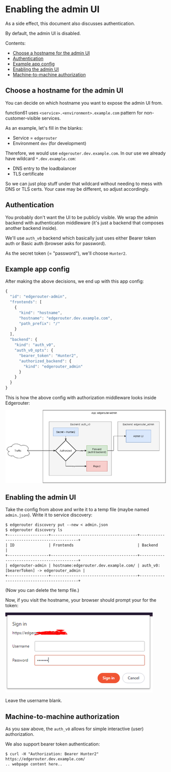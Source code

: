 Enabling the admin UI
=====================

As a side effect, this document also discusses authentication.

By default, the admin UI is disabled.

Contents:

- [Choose a hostname for the admin UI](#choose-a-hostname-for-the-admin-ui)
- [Authentication](#authentication)
- [Example app config](#example-app-config)
- [Enabling the admin UI](#enabling-the-admin-ui)
- [Machine-to-machine authorization](#machine-to-machine-authorization)


Choose a hostname for the admin UI
----------------------------------

You can decide on which hostname you want to expose the admin UI from.

function61 uses `<service>.<environment>.example.com` pattern for non-customer-visible services.

As an example, let's fill in the blanks:

- Service = `edgerouter`
- Environment `dev` (for development)

Therefore, we would use `edgerouter.dev.example.com`. In our use we already have wildcard
`*.dev.example.com`:

- DNS entry to the loadbalancer
- TLS certificate

So we can just plop stuff under that wildcard without needing to mess with DNS or TLS certs.
Your case may be different, so adjust accordingly.


Authentication
--------------

You probably don't want the UI to be publicly visible. We wrap the admin backend with
authentication middleware (it's just a backend that composes another backend inside).

We'll use `auth_v0` backend which basically just uses either Bearer token auth or Basic
auth (browser asks for password).

As the secret token (= "password"), we'll choose `Hunter2`.


Example app config
------------------

After making the above decisions, we end up with this app config:

```javascript
{
  "id": "edgerouter-admin",
  "frontends": [
    {
      "kind": "hostname",
      "hostname": "edgerouter.dev.example.com",
      "path_prefix": "/"
    }
  ],
  "backend": {
    "kind": "auth_v0",
    "auth_v0_opts": {
      "bearer_token": "Hunter2",
      "authorized_backend": {
        "kind": "edgerouter_admin"
      }
    }
  }
}
```

This is how the above config with authorization middleware looks inside Edgerouter:

![Authorization flow](auth-flow.png)


Enabling the admin UI
---------------------

Take the config from above and write it to a temp file (maybe named `admin.json`). Write
it to service discovery:

```console
$ edgerouter discovery put --new < admin.json
$ edgerouter discovery ls
+------------------+--------------------------------------+-------------------------------------------+
| ID               | Frontends                            | Backend                                   |
+------------------+--------------------------------------+-------------------------------------------+
| edgerouter-admin | hostname:edgerouter.dev.example.com/ | auth_v0:[bearerToken] -> edgerouter_admin |
+------------------+--------------------------------------+-------------------------------------------+
```

(Now you can delete the temp file.)

Now, if you visit the hostname, your browser should prompt your for the token:

![Password prompt](pwd-prompt.png)

Leave the username blank.


Machine-to-machine authorization
--------------------------------

As you saw above, the `auth_v0` allows for simple interactive (user) authorization.

We also support bearer token authentication:

```console
$ curl -H "Authorization: Bearer Hunter2" https://edgerouter.dev.example.com/
.. webpage content here..
```
